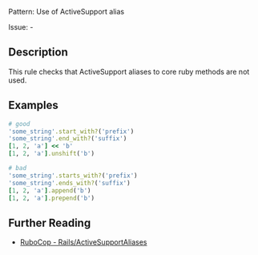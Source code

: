 Pattern: Use of ActiveSupport alias

Issue: -

## Description

This rule checks that ActiveSupport aliases to core ruby methods are not used.

## Examples

```ruby
# good
'some_string'.start_with?('prefix')
'some_string'.end_with?('suffix')
[1, 2, 'a'] << 'b'
[1, 2, 'a'].unshift('b')

# bad
'some_string'.starts_with?('prefix')
'some_string'.ends_with?('suffix')
[1, 2, 'a'].append('b')
[1, 2, 'a'].prepend('b')
```

## Further Reading

* [RuboCop - Rails/ActiveSupportAliases](https://docs.rubocop.org/rubocop-rails/cops_rails.html#railsactivesupportaliases)
